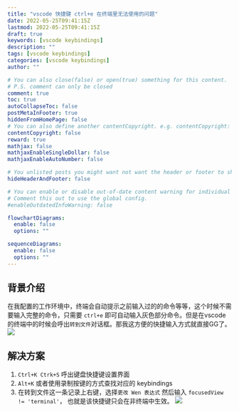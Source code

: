 ```yaml
---
title: "vscode 快捷键 ctrl+e 在终端里无法使用的问题"
date: 2022-05-25T09:41:15Z
lastmod: 2022-05-25T09:41:15Z
draft: true
keywords: [vscode keybindings]
description: ""
tags: [vscode keybindings]
categories: [vscode keybindings]
author: ""

# You can also close(false) or open(true) something for this content.
# P.S. comment can only be closed
comment: true
toc: true
autoCollapseToc: false
postMetaInFooter: true
hiddenFromHomePage: false
# You can also define another contentCopyright. e.g. contentCopyright: "This is another copyright."
contentCopyright: false
reward: true
mathjax: false
mathjaxEnableSingleDollar: false
mathjaxEnableAutoNumber: false

# You unlisted posts you might want not want the header or footer to show
hideHeaderAndFooter: false

# You can enable or disable out-of-date content warning for individual post.
# Comment this out to use the global config.
#enableOutdatedInfoWarning: false

flowchartDiagrams:
  enable: false
  options: ""

sequenceDiagrams: 
  enable: false
  options: ""
---
```


## 背景介绍
在我配置的工作环境中，终端会自动提示之前输入过的的命令等等，这个时候不需要输入完整的命令，只需要 `ctrl+e` 即可自动输入灰色部分命令。但是在vscode的终端中的时候会呼出`转到文件`对话框。那我这方便的快捷输入方式就直接GG了。
![](/images/2022/05/vscode-ctrl+e/Pasted-image-20220525175028.png)
## 解决方案
1. `Ctrl+K Ctrk+S` 呼出键盘快捷键设置界面
2. `Alt+K` 或者使用录制按键的方式查找对应的 keybindings
3. 在转到文件这一条记录上右键，选择`更改 Wen 表达式` 然后输入 `focusedView != 'terminal'`， 也就是该快捷键只会在非终端中生效。
![](/images/2022/05/vscode-ctrl+e/Pasted-image-20220525174848.png)

